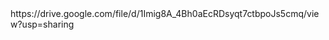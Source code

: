 <html>
 https://drive.google.com/file/d/1Imig8A_4Bh0aEcRDsyqt7ctbpoJs5cmq/view?usp=sharing
 <iframe src="http://docs.google.com/gview?url=https://drive.google.com/file/d/1Imig8A_4Bh0aEcRDsyqt7ctbpoJs5cmq/view?usp=sharing" style="width:600px; height:500px;" frameborder="0″></iframe>
</html>

